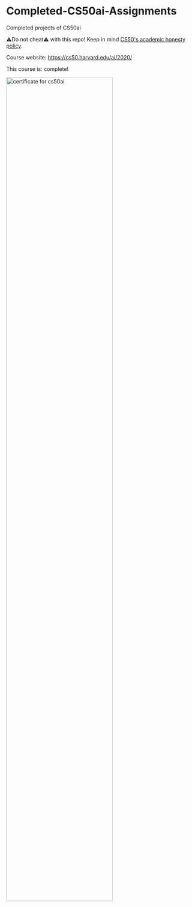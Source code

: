 # Completed-CS50ai-Assignments

Completed projects of CS50ai

⚠️Do not cheat⚠️ with this repo! Keep in mind [CS50's academic honesty policy](https://cs50.harvard.edu/x/2023/honesty/).

Course website: https://cs50.harvard.edu/ai/2020/

This course is: complete!

<img src="https://certificates.cs50.io/3ca0e951-18a5-4aea-8f04-f08eb7af0874.png?size=letter" alt="certificate for cs50ai" style="width: 75%;">
